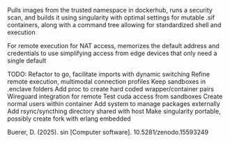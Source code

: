 Pulls images from the trusted namespace in dockerhub, runs a security scan, and builds it
using singularity with optimal settings for mutable .sif containers, along with a command
tree allowing for standardized shell and execution

For remote execution for NAT access, memorizes the default address and credentials to use
simplifying access from edge devices that only need a single default

TODO:
    Refactor to go, facilitate imports with dynamic switching
    Refine remote execution, multimodal connection profiles
    Keep sandboxes in .enclave folders
    Add proc to create hard coded wrapper/container pairs
    Wireguard integration for remote
    Test cuda access from sandboxes
    Create normal users within container
    Add system to manage packages externally
    Add rsync/syncthing directory shared with host
    Make singularity portable, possibly create fork with erlang embedded

Buerer, D. (2025). sin [Computer software]. 10.5281/zenodo.15593249
